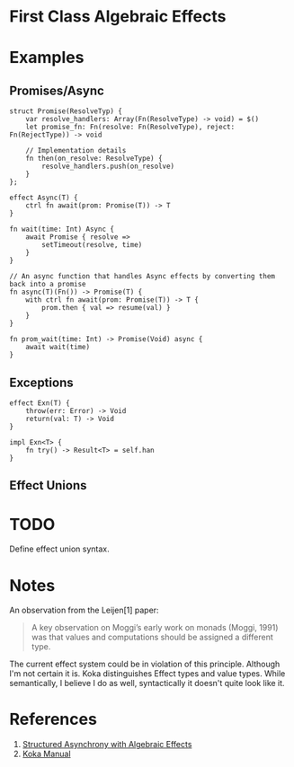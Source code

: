 # First Class Algebraic Effects

# Examples

## Promises/Async

```
struct Promise(ResolveTyp) {
    var resolve_handlers: Array(Fn(ResolveType) -> void) = $()
    let promise_fn: Fn(resolve: Fn(ResolveType), reject: Fn(RejectType)) -> void

    // Implementation details
    fn then(on_resolve: ResolveType) {
        resolve_handlers.push(on_resolve)
    }
};

effect Async(T) {
    ctrl fn await(prom: Promise(T)) -> T
}

fn wait(time: Int) Async {
    await Promise { resolve =>
        setTimeout(resolve, time)
    }
}

// An async function that handles Async effects by converting them back into a promise
fn async(T)(Fn()) -> Promise(T) {
    with ctrl fn await(prom: Promise(T)) -> T {
        prom.then { val => resume(val) }
    }
}

fn prom_wait(time: Int) -> Promise(Void) async {
    await wait(time)
}
```

## Exceptions

```
effect Exn(T) {
    throw(err: Error) -> Void
    return(val: T) -> Void
}

impl Exn<T> {
    fn try() -> Result<T> = self.han
}
```

## Effect Unions

# TODO

Define effect union syntax.

# Notes

An observation from the Leijen[1] paper:

> A key observation on Moggi’s early work on monads (Moggi, 1991) was that values and computations should be assigned a different type.

The current effect system could be in violation of this principle. Although I'm not certain it is. Koka distinguishes Effect types and value types. While semantically, I believe I do as well, syntactically it doesn't quite look like it.

# References

1. [Structured Asynchrony with Algebraic Effects](https://www.microsoft.com/en-us/research/publication/structured-asynchrony-algebraic-effects/)
2. [Koka Manual](https://koka-lang.github.io/koka/doc/kokaspec.html)
